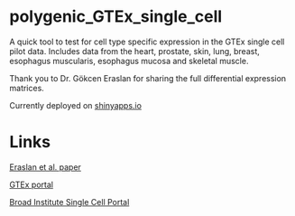 # polygenic_GTEx_single_cell

A quick tool to test for cell type specific expression in the GTEx single cell pilot data. Includes data from the heart, prostate, skin, lung, breast, esophagus muscularis, esophagus mucosa and skeletal muscle.

Thank you to Dr. Gökcen Eraslan for sharing the full differential expression matrices.

Currently deployed on [shinyapps.io](https://polygenic.shinyapps.io/polygenic_gtex_single_cell/)



# Links

[Eraslan et al. paper](https://www.science.org/doi/10.1126/science.abl4290)

[GTEx portal](www.gtexportal.org)

[Broad Institute Single Cell Portal](https://singlecell.broadinstitute.org/single_cell/study/SCP1479)




